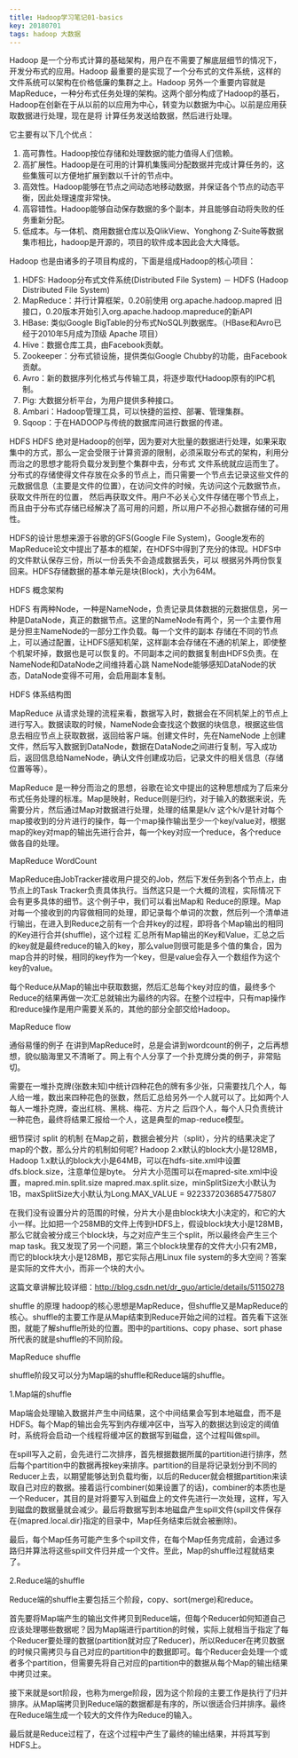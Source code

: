```yaml
---
title: Hadoop学习笔记01-basics
key: 20180701
tags: hadoop 大数据
---
```

Hadoop 是一个分布式计算的基础架构，用户在不需要了解底层细节的情况下，开发分布式的应用。Hadoop 最重要的是实现了一个分布式的文件系统，这样的文件系统可以架构在价格低廉的集群之上。Hadoop 
另外一个重要内容就是MapReduce，一种分布式任务处理的架构。这两个部分构成了Hadoop的基石，Hadoop在创新在于从以前的以应用为中心，转变为以数据为中心。以前是应用获取数据进行处理，现在是将 
计算任务发送给数据，然后进行处理。

它主要有以下几个优点： 
1. 高可靠性。Hadoop按位存储和处理数据的能力值得人们信赖。 
2. 高扩展性。Hadoop是在可用的计算机集簇间分配数据并完成计算任务的，这些集簇可以方便地扩展到数以千计的节点中。 
3. 高效性。Hadoop能够在节点之间动态地移动数据，并保证各个节点的动态平衡，因此处理速度非常快。 
4. 高容错性。Hadoop能够自动保存数据的多个副本，并且能够自动将失败的任务重新分配。 
5. 低成本。与一体机、商用数据仓库以及QlikView、Yonghong Z-Suite等数据集市相比，hadoop是开源的，项目的软件成本因此会大大降低。

Hadoop 也是由诸多的子项目构成的，下面是组成Hadoop的核心项目： 
1. HDFS: Hadoop分布式文件系统(Distributed File System) － HDFS (Hadoop Distributed File System) 
2. MapReduce：并行计算框架，0.20前使用 org.apache.hadoop.mapred 旧接口，0.20版本开始引入org.apache.hadoop.mapreduce的新API 
3. HBase: 类似Google BigTable的分布式NoSQL列数据库。（HBase和Avro已经于2010年5月成为顶级 Apache 项目） 
4. Hive：数据仓库工具，由Facebook贡献。 
5. Zookeeper：分布式锁设施，提供类似Google Chubby的功能，由Facebook贡献。 
6. Avro：新的数据序列化格式与传输工具，将逐步取代Hadoop原有的IPC机制。 
7. Pig: 大数据分析平台，为用户提供多种接口。 
8. Ambari：Hadoop管理工具，可以快捷的监控、部署、管理集群。 
9. Sqoop：于在HADOOP与传统的数据库间进行数据的传递。

HDFS
HDFS 绝对是Hadoop的创举，因为要对大批量的数据进行处理，如果采取集中的方式，那么一定会受限于计算资源的限制，必须采取分布式的架构，利用分而治之的思想才能将负载分发到整个集群中去，分布式 
文件系统就应运而生了。分布式的存储使得文件存放在众多的节点上，而只需要一个节点去记录这些文件的元数据信息（主要是文件的位置），在访问文件的时候，先访问这个元数据节点，获取文件所在的位置， 
然后再获取文件。用户不必关心文件存储在哪个节点上，而且由于分布式存储已经解决了高可用的问题，所以用户不必担心数据存储的可用性。

HDFS的设计思想来源于谷歌的GFS(Google File System)，Google发布的MapReduce论文中提出了基本的框架，在HDFS中得到了充分的体现。HDFS中的文件默认保存三份，所以一份丢失不会造成数据丢失，可以 
根据另外两份恢复回来。HDFS存储数据的基本单元是块(Block)，大小为64M。

HDFS 概念架构

HDFS 有两种Node，一种是NameNode，负责记录具体数据的元数据信息，另一种是DataNode，真正的数据节点。这里的NameNode有两个，另一个主要作用是分担主NameNode的一部分工作负载。每一个文件的副本 
存储在不同的节点上，可以通过配置，让HDFS感知机架，这样副本会存储在不通的机架上，即使整个机架坏掉，数据也是可以恢复的。不同副本之间的数据复制由HDFS负责。在NameNode和DataNode之间维持着心跳 
NameNode能够感知DataNode的状态，DataNode变得不可用，会启用副本复制。

HDFS 体系结构图

MapReduce
从请求处理的流程来看，数据写入时，数据会在不同机架上的节点上进行写入。数据读取的时候，NameNode会查找这个数据的块信息，根据这些信息去相应节点上获取数据，返回给客户端。创建文件时，先在NameNode 
上创建文件，然后写入数据到DataNode，数据在DataNode之间进行复制，写入成功后，返回信息给NameNode，确认文件创建成功后，记录文件的相关信息（存储位置等等）。

MapReduce 是一种分而治之的思想，谷歌在论文中提出的这种思想成为了后来分布式任务处理的标准。Map是映射，Reduce则是归约，对于输入的数据来说，先需要分片，然后通过Map对数据进行处理，处理的结果是k/v 
这个k/v是针对每个map接收到的分片进行的操作，每一个map操作输出至少一个key/value对，根据map的key对map的输出先进行合并，每一个key对应一个reduce，各个reduce做各自的处理。

MapReduce WordCount

MapReduce由JobTracker接收用户提交的Job，然后下发任务到各个节点上，由节点上的Task Tracker负责具体执行。当然这只是一个大概的流程，实际情况下会有更多具体的细节。这个例子中，我们可以看出Map和 
Reduce的原理。Map对每一个接收到的内容做相同的处理，即记录每个单词的次数，然后列一个清单进行输出，在进入到Reduce之前有一个合并key的过程，即将各个Map输出的相同的Key进行合并(shuffle)，这个过程 
汇总所有Map输出的Key和Value，汇总之后的key就是最终reduce的输入的key，那么value则很可能是多个值的集合，因为map合并的时候，相同的key作为一个key，但是value会存入一个数组作为这个key的value。

每个Reduce从Map的输出中获取数据，然后汇总每个key对应的值，最终多个Reduce的结果再做一次汇总就输出为最终的内容。在整个过程中，只有map操作和reduce操作是用户需要关系的，其他的部分全部交给Hadoop。

MapReduce flow

通俗易懂的例子
在讲到MapReduce时，总是会讲到wordcount的例子，之后再想想，貌似脑海里又不清晰了。网上有个人分享了一个扑克牌分类的例子，非常贴切。

需要在一堆扑克牌(张数未知)中统计四种花色的牌有多少张，只需要找几个人，每人给一堆，数出来四种花色的张数，然后汇总给另外一个人就可以了。比如两个人每人一堆扑克牌，查出红桃、黑桃、梅花、方片之 
后四个人，每个人只负责统计一种花色，最终将结果汇报给一个人，这是典型的map-reduce模型。

细节探讨
split 的机制
在Map之前，数据会被分片（split），分片的结果决定了map的个数，那么分片的机制如何呢? 
Hadoop 2.x默认的block大小是128MB，Hadoop 1.x默认的block大小是64MB，可以在hdfs-site.xml中设置dfs.block.size，注意单位是byte。 
分片大小范围可以在mapred-site.xml中设置，mapred.min.split.size mapred.max.split.size，minSplitSize大小默认为1B，maxSplitSize大小默认为Long.MAX_VALUE = 9223372036854775807

在我们没有设置分片的范围的时候，分片大小是由block块大小决定的，和它的大小一样。比如把一个258MB的文件上传到HDFS上，假设block块大小是128MB，那么它就会被分成三个block块，与之对应产生三个split，所以最终会产生三个map task。我又发现了另一个问题，第三个block块里存的文件大小只有2MB，而它的block块大小是128MB，那它实际占用Linux file system的多大空间？答案是实际的文件大小，而非一个块的大小。

这篇文章讲解比较详细：http://blog.csdn.net/dr_guo/article/details/51150278

shuffle 的原理
hadoop的核心思想是MapReduce，但shuffle又是MapReduce的核心。shuffle的主要工作是从Map结束到Reduce开始之间的过程。首先看下这张图，就能了解shuffle所处的位置。图中的partitions、copy phase、sort phase所代表的就是shuffle的不同阶段。

MapReduce shuffle

shuffle阶段又可以分为Map端的shuffle和Reduce端的shuffle。

1.Map端的shuffle

Map端会处理输入数据并产生中间结果，这个中间结果会写到本地磁盘，而不是HDFS。每个Map的输出会先写到内存缓冲区中，当写入的数据达到设定的阈值时，系统将会启动一个线程将缓冲区的数据写到磁盘，这个过程叫做spill。

在spill写入之前，会先进行二次排序，首先根据数据所属的partition进行排序，然后每个partition中的数据再按key来排序。partition的目是将记录划分到不同的Reducer上去，以期望能够达到负载均衡，以后的Reducer就会根据partition来读取自己对应的数据。接着运行combiner(如果设置了的话)，combiner的本质也是一个Reducer，其目的是对将要写入到磁盘上的文件先进行一次处理，这样，写入到磁盘的数据量就会减少。最后将数据写到本地磁盘产生spill文件(spill文件保存在{mapred.local.dir}指定的目录中，Map任务结束后就会被删除)。

最后，每个Map任务可能产生多个spill文件，在每个Map任务完成前，会通过多路归并算法将这些spill文件归并成一个文件。至此，Map的shuffle过程就结束了。

2.Reduce端的shuffle

Reduce端的shuffle主要包括三个阶段，copy、sort(merge)和reduce。

首先要将Map端产生的输出文件拷贝到Reduce端，但每个Reducer如何知道自己应该处理哪些数据呢？因为Map端进行partition的时候，实际上就相当于指定了每个Reducer要处理的数据(partition就对应了Reducer)，所以Reducer在拷贝数据的时候只需拷贝与自己对应的partition中的数据即可。每个Reducer会处理一个或者多个partition，但需要先将自己对应的partition中的数据从每个Map的输出结果中拷贝过来。

接下来就是sort阶段，也称为merge阶段，因为这个阶段的主要工作是执行了归并排序。从Map端拷贝到Reduce端的数据都是有序的，所以很适合归并排序。最终在Reduce端生成一个较大的文件作为Reduce的输入。

最后就是Reduce过程了，在这个过程中产生了最终的输出结果，并将其写到HDFS上。

